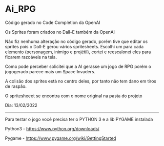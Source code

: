 # Ai_RPG
 
 Código gerado no Code Completion da OpenAI 
 
 Os Sprites foram criados no Dall-E também da OpenAI
 
 Não fiz nenhuma alteração no código gerado, porém tive que editar os sprites pois o Dall-E gerou vários spritesheets. Escolhi um para cada elemento (personagem, inimigo e projétil), cortei e reescalonei eles para ficarem razoáveis na tela.

 Como pode perceber solicitei que a AI gerasse um jogo de RPG porém o jogogerado parece mais um Space Invaders.

 A colisão dos sprites está no centro deles, por tanto não tem dano em tiros de raspão.
 
 O spritesheeet se encontra com o nome original na pasta do projeto
 
 Dia: 13/02/2022
 
 -----------------------------------------------------------------------------------------------------------------------------

 Para testar o jogo você precisa ter o PYTHON 3 e a lib PYGAME instalada


Python3 - https://www.python.org/downloads/

Pygame - https://www.pygame.org/wiki/GettingStarted

